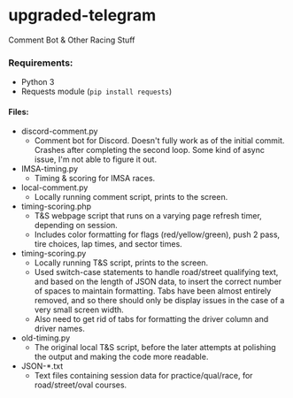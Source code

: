 # upgraded-telegram
Comment Bot &amp; Other Racing Stuff

### Requirements:
* Python 3
* Requests module (`pip install requests`)

#### Files:
* discord-comment.py
  - Comment bot for Discord. Doesn't fully work as of the initial commit. Crashes after completing the second loop. Some kind of async issue, I'm not able to figure it out.
* IMSA-timing.py
  - Timing & scoring for IMSA races.
* local-comment.py
  - Locally running comment script, prints to the screen.
* timing-scoring.php
  - T&S webpage script that runs on a varying page refresh timer, depending on session.
  - Includes color formatting for flags (red/yellow/green), push 2 pass, tire choices, lap times, and sector times.
* timing-scoring.py
  - Locally running T&S script, prints to the screen.
  - Used switch-case statements to handle road/street qualifying text, and based on the length of JSON data, to insert the correct number of spaces to maintain formatting. Tabs have been almost entirely removed, and so there should only be display issues in the case of a very small screen width.
  - Also need to get rid of tabs for formatting the driver column and driver names.
* old-timing.py
  - The original local T&S script, before the later attempts at polishing the output and making the code more readable.
* JSON-*.txt
  - Text files containing session data for practice/qual/race, for road/street/oval courses.
